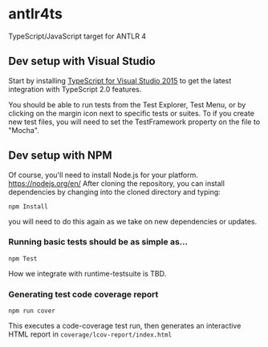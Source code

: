 # antlr4ts
TypeScript/JavaScript target for ANTLR 4

## Dev setup with Visual Studio

Start by installing [TypeScript for Visual Studio 2015](https://www.microsoft.com/en-us/download/details.aspx?id=48593) to get the latest integration with TypeScript 2.0 features.

You should be able to run tests from the Test Explorer, Test Menu, or by clicking on the margin icon next to specific tests or suites.   To if you create new test files, you will need to set the TestFramework property on the file to "Mocha".

## Dev setup with NPM
Of course, you'll need to install Node.js for your platform.   https://nodejs.org/en/
After cloning the repository, you can install dependencies by changing into the cloned directory and typing:

```
npm Install
```
you will need to do this again as we take on new dependencies or updates. 

### Running basic tests should be as simple as...
```
npm Test
```
How we integrate with runtime-testsuite is TBD.

### Generating test code coverage report
```
npm run cover 
```
This executes a code-coverage test run, then generates an interactive HTML report in `coverage/lcov-report/index.html` 
